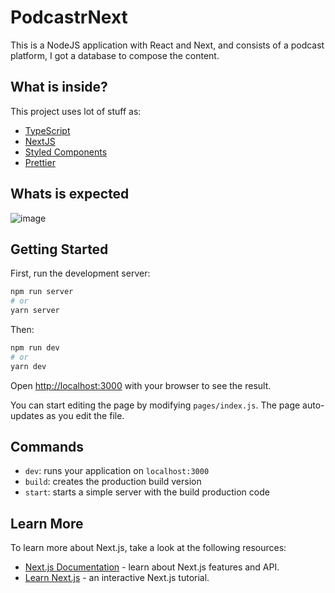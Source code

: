 # PodcastrNext
This is a NodeJS application with React and Next, and consists of a podcast platform, I got a database to compose the content.

## What is inside?

This project uses lot of stuff as:

- [TypeScript](https://www.typescriptlang.org/)
- [NextJS](https://nextjs.org/)
- [Styled Components](https://styled-components.com/)
- [Prettier](https://prettier.io/)

## Whats is expected
![image](https://user-images.githubusercontent.com/59856222/193954651-66c487a9-962f-465a-8c8d-9a7c2c409b5b.png)


## Getting Started

First, run the development server:

```bash
npm run server
# or
yarn server
```
Then:
```bash
npm run dev
# or
yarn dev
```

Open [http://localhost:3000](http://localhost:3000) with your browser to see the result.

You can start editing the page by modifying `pages/index.js`. The page auto-updates as you edit the file.

## Commands

- `dev`: runs your application on `localhost:3000`
- `build`: creates the production build version
- `start`: starts a simple server with the build production code

## Learn More

To learn more about Next.js, take a look at the following resources:

- [Next.js Documentation](https://nextjs.org/docs) - learn about Next.js features and API.
- [Learn Next.js](https://nextjs.org/learn) - an interactive Next.js tutorial.

